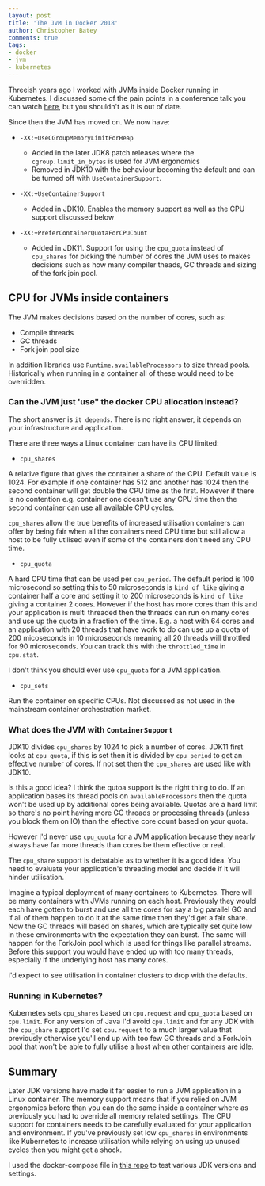 ```yaml
---
layout: post
title: 'The JVM in Docker 2018'
author: Christopher Batey
comments: true
tags:
- docker 
- jvm 
- kubernetes
---
```


Threeish years ago I worked with JVMs inside Docker running in Kubernetes. I discussed some of the pain points 
in a conference talk you can watch [here](https://www.youtube.com/watch?v=w1rZOY5gbvk), but you shouldn't as it is
out of date.

Since then the JVM has moved on. We now have:

* `-XX:+UseCGroupMemoryLimitForHeap`
  * Added in the later JDK8 patch releases where the `cgroup.limit_in_bytes` is used for JVM ergonomics 
  * Removed in JDK10 with the behaviour becoming the default and can be turned off with `UseContainerSupport`.

* `-XX:+UseContainerSupport`
  * Added in JDK10. Enables the memory support as well as the CPU support discussed below

* `-XX:+PreferContainerQuotaForCPUCount`
  * Added in JDK11. Support for using the `cpu_quota` instead of `cpu_shares` for picking the number of cores the JVM uses
    to makes decisions such as how many compiler theads, GC threads and sizing of the fork join pool. 


## CPU for JVMs inside containers

The JVM  makes decisions based on the number of cores, such as:

* Compile threads 
* GC threads
* Fork join pool size

In addition libraries use  `Runtime.availableProcessors` to size thread pools.
Historically when running in a container all of these would need to be overridden. 

### Can the JVM just 'use" the docker CPU allocation instead?

The short answer is `it depends`. There is no right answer, it depends on your infrastructure and application.

There are three ways a Linux container can have its CPU limited:

* `cpu_shares`

A relative figure that gives the container a share of the CPU. Default value is 1024. For example
if one container has 512 and another has 1024 then the second container will get double the CPU time
as the first. However if there is no contention e.g. container one doesn't use any CPU time then the
second container can use all available CPU cycles.

`cpu_shares` allow the true benefits of increased utilisation containers can offer by being fair when
all the containers need CPU time but still allow a host to be fully utilised even if some of the containers
don't need any CPU time.

* `cpu_quota`

A hard CPU time that can be used per `cpu_period`. The default period is 100 microsecond so setting this to
50 microseconds is `kind of like` giving a container half a core and setting it to 200 microseconds is `kind of like`
giving a container 2 cores. However if the host has more cores than this and your application is multi threaded then
the threads can run on many cores and use up the quota in a fraction of the time. E.g. a host with 64 cores and an 
application with 20 threads that have work to do can use up a quota of 200 micoseconds in 10 microseconds meaning
all 20 threads will throttled for 90 microseconds. You can track this with the `throttled_time`
in `cpu.stat`.

I don't think you should ever use `cpu_quota` for a JVM application.


* `cpu_sets`

Run the container on specific CPUs. Not discussed as not used in the mainstream container orchestration market.


### What does the JVM with `ContainerSupport`

JDK10 divides `cpu_shares` by 1024 to pick a number of cores. JDK11 first looks at `cpu_quota`, if this is set then it is
divided by `cpu_period` to get an effective number of cores. If not set then the `cpu_shares` are used like with JDK10.

Is this a good idea? I think the qutoa support is the right thing to do. If an application bases its thread pools 
on `availableProcessors` then the quota won't be used up by additional cores being available. Quotas are a hard limit
so there's no point having more GC threads or processing threads (unless you block them on IO) than the effective core 
count based on your quota.

However I'd never use `cpu_quota` for a JVM application because they nearly always have far more threads than
cores be them effective or real.

The `cpu_share` support is debatable as to whether it is a good idea. You need to evaluate your
application's threading model and decide if it will hinder utilisation.

Imagine a typical deployment of many
containers to Kubernetes. There will be many containers with JVMs running on each host. Previously they would
each have gotten to burst and use all the cores for say a big parallel GC and if all of them happen to do it
at the same time then they'd get a fair share. Now the GC threads will based on shares, which are typically set
quite low in these environments with the expectation they can burst. The same will happen for the ForkJoin pool
which is used for things like parallel streams. Before this support you would have ended up with too many threads,
especially if the underlying host has many cores.

I'd expect to see utilisation in container clusters to drop with the defaults. 

### Running in Kubernetes?

Kubernetes sets `cpu_shares` based on `cpu.request` and `cpu_quota` based on `cpu.limit`. For any version of Java
I'd avoid `cpu.limit` and for any JDK with the `cpu_share` support I'd set `cpu.request` to a much larger value that previously
otherwise you'll end up with too few GC threads and a ForkJoin pool that won't be able to fully utilise a host
when other containers are idle.

## Summary

Later JDK versions have made it far easier to run a JVM application in a Linux container. The memory support means
that if you relied on JVM ergonomics before than you can do the same inside a container where as previously you 
had to override all memory related settings. The CPU support for containers needs to be carefully evaluated for your
application and environment. If you've previously set low `cpu_shares` in environments like Kubernetes to increase utilisation 
while relying on using up unused cycles then you might get a shock.

I used the docker-compose file in [this repo](https://github.com/chbatey/docker-jvm-akka) to test various JDK versions
and settings.








